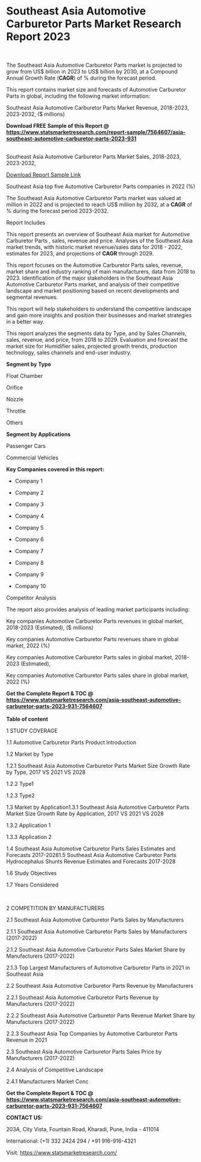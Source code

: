 <h1>Southeast Asia Automotive Carburetor Parts Market Research Report 2023</h1><br/><p>The Southeast Asia Automotive Carburetor Parts market is projected to grow from US$ billion in 2023 to US$ billion by 2030, at a Compound Annual Growth Rate (<strong>CAGR</strong>) of % during the forecast period.</p><p>
 
 This report contains market size and forecasts of Automotive Carburetor Parts in global, including the following market information:</p><p>
 
 Southeast Asia Automotive Carburetor Parts Market Revenue, 2018-2023, 2023-2032, ($ millions)</p><div><b>Download FREE Sample of this Report @ <a href="https://www.statsmarketresearch.com/download-free-sample/7564607/asia-southeast-automotive-carburetor-parts-2023-931">https://www.statsmarketresearch.com/report-sample/7564607/asia-southeast-automotive-carburetor-parts-2023-931</a></b></div><br><p>
 
 Southeast Asia Automotive Carburetor Parts Market Sales, 2018-2023, 2023-2032,</p><p><a href="https://www.statsmarketresearch.com/download-free-sample/7564607/asia-southeast-automotive-carburetor-parts-2023-931">Download Report Sample Link</a></p><p>
 
 Southeast Asia top five Automotive Carburetor Parts companies in 2022 (%)</p><p>
 
 The Southeast Asia Automotive Carburetor Parts market was valued at million in 2022 and is projected to reach US$ million by 2032, at a <strong>CAGR</strong> of % during the forecast period 2023-2032.</p><p>
 
 Report Includes</p><p>
 
 This report presents an overview of Southeast Asia market for Automotive Carburetor Parts , sales, revenue and price. Analyses of the Southeast Asia market trends, with historic market revenue/sales data for 2018 - 2022, estimates for 2023, and projections of <strong>CAGR</strong> through 2029.</p><p>
 
 This report focuses on the Automotive Carburetor Parts sales, revenue, market share and industry ranking of main manufacturers, data from 2018 to 2023. Identification of the major stakeholders in the Southeast Asia Automotive Carburetor Parts market, and analysis of their competitive landscape and market positioning based on recent developments and segmental revenues.</p><p>
 
 This report will help stakeholders to understand the competitive landscape and gain more insights and position their businesses and market strategies in a better way.</p><p>
 
 This report analyzes the segments data by Type, and by Sales Channels, sales, revenue, and price, from 2018 to 2029. Evaluation and forecast the market size for Humidifier sales, projected growth trends, production technology, sales channels and end-user industry.</p><p>
 
  <strong>Segment by Type</strong></p><p>
 
 Float Chamber</p><p>Orifice</p><p>Nozzle</p><p>Throttle</p><p>Others</p><p>
 
 <strong> Segment <strong><strong>by Applications</strong></strong></strong></p><p>
 
 Passenger Cars</p><p>Commercial Vehicles</p><p><strong>Key Companies covered in this report:</strong></p><p>
 
 </p><ul><p></p><li>Company 1</li><p></p><li>Company 2</li><p></p><li>Company 3</li><p></p><li>Company 4</li><p></p><li>Company 5</li><p></p><li>Company 6</li><p></p><li>Company 7</li><p></p><li>Company 8</li><p></p><li>Company 9</li><p></p><li>Company 10</li><p></p></ul><p>Competitor Analysis</p><p>
 
 The report also provides analysis of leading market participants including:</p><p>
 
 Key companies Automotive Carburetor Parts revenues in global market, 2018-2023 (Estimated), ($ millions)</p><p>
 
 Key companies Automotive Carburetor Parts revenues share in global market, 2022 (%)</p><p>
 
 Key companies Automotive Carburetor Parts sales in global market, 2018-2023 (Estimated),</p><p>
 
 Key companies Automotive Carburetor Parts sales share in global market, 2022 (%)</p><div><b>Get the Complete Report & TOC @ <a href="https://www.statsmarketresearch.com/asia-southeast-automotive-carburetor-parts-2023-931-7564607">https://www.statsmarketresearch.com/asia-southeast-automotive-carburetor-parts-2023-931-7564607</a></b></div><br><b>Table of content</b><p>1 STUDY COVERAGE<br />
 
 1.1 Automotive Carburetor Parts Product Introduction<br />
 
 1.2 Market by Type<br />
 
 1.2.1 Southeast Asia Automotive Carburetor Parts Market Size Growth Rate by Type, 2017 VS 2021 VS 2028<br />
 
 1.2.2 Type1<br />
 
 1.2.3 Type2<br />
 
 1.3 Market by Application1.3.1 Southeast Asia Automotive Carburetor Parts Market Size Growth Rate by Application, 2017 VS 2021 VS 2028<br />
 
 1.3.2 Application 1<br />
 
 1.3.3 Application 2<br />
 
 1.4 Southeast Asia Automotive Carburetor Parts Sales Estimates and Forecasts 2017-20281.5 Southeast Asia Automotive Carburetor Parts Hydrocephalus Shunts Revenue Estimates and Forecasts 2017-2028<br />
 
 1.6 Study Objectives<br />
 
 1.7 Years Considered<br />
 
 <br />
 
 2 COMPETITION BY MANUFACTURERS<br />
 
 2.1 Southeast Asia Automotive Carburetor Parts Sales by Manufacturers<br />
 
 2.1.1 Southeast Asia Automotive Carburetor Parts Sales by Manufacturers (2017-2022)<br />
 
 2.1.2 Southeast Asia Automotive Carburetor Parts Sales Market Share by Manufacturers (2017-2022)<br />
 
 2.1.3 Top Largest Manufacturers of Automotive Carburetor Parts in 2021 in Southeast Asia<br />
 
 2.2 Southeast Asia Automotive Carburetor Parts Revenue by Manufacturers<br />
 
 2.2.1 Southeast Asia Automotive Carburetor Parts Revenue by Manufacturers (2017-2022)<br />
 
 2.2.2 Southeast Asia Automotive Carburetor Parts Revenue Market Share by Manufacturers (2017-2022)<br />
 
 2.2.3 Southeast Asia Top Companies by Automotive Carburetor Parts Revenue in 2021<br />
 
 2.3 Southeast Asia Automotive Carburetor Parts Sales Price by Manufacturers (2017-2022)<br />
 
 2.4 Analysis of Competitive Landscape<br />
 
 2.4.1 Manufacturers Market Conc<br><div><b>Get the Complete Report & TOC @ <a href="https://www.statsmarketresearch.com/asia-southeast-automotive-carburetor-parts-2023-931-7564607">https://www.statsmarketresearch.com/asia-southeast-automotive-carburetor-parts-2023-931-7564607</a></b></div></p>
 
 <b>CONTACT US:</b><br>
 
 203A, City Vista, Fountain Road, Kharadi, Pune, India - 411014 <br>
 
 International: (+1) 332 2424 294 / +91 916-916-4321<br>
 
 Visit: <a href="https://www.statsmarketresearch.com/">https://www.statsmarketresearch.com/</a>
 
 <br>